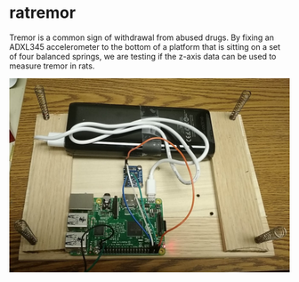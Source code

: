 # ratremor

Tremor is a common sign of withdrawal from abused drugs. By fixing an ADXL345 accelerometer to the bottom of a platform that is sitting on a set of four balanced springs, we are testing if the z-axis data can be used to measure tremor in rats.

![](./ratremor_prototype.jpg)
